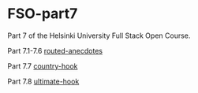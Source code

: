 # FSO-part7

Part 7 of the Helsinki University Full Stack Open Course.

Part 7.1-7.6 [routed-anecdotes](routed-anecdotes)

Part 7.7 [country-hook](country-hook)

Part 7.8 [ultimate-hook](ultimate-hook)
